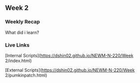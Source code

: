 ## Week 2

### Weekly Recap

What did i learn?

### Live Links

[Internal Scripts](https://dshin02.github.io/NEWM-N-220/Week 2/index.html)

[External Scripts](https://dshin02.github.io/NEWM-N-220/Week 2/pumkinpatch.html)